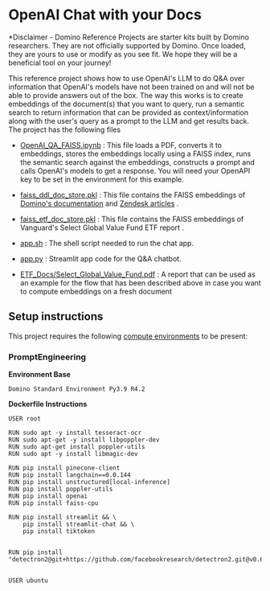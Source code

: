 # OpenAI Chat with your Docs

*Disclaimer - Domino Reference Projects are starter kits built by Domino researchers. They are not officially supported by Domino. Once loaded, they are yours to use or modify as you see fit. We hope they will be a beneficial tool on your journey!


This reference project shows how to use OpenAI's LLM to do Q&A over information that OpenAI's models have not been trained on and will not be able to provide answers out of the box. The way this works is to create embeddings of the document(s) that you want to query, run a semantic search to return information that can be provided as context/information along with the user's query as a prompt to the LLM and get results back. The project has the following files 


* [OpenAI_QA_FAISS.ipynb](OpenAI_QA_FAISS.ipynb) : This file loads a PDF, converts it to embeddings, stores the embeddings locally using a FAISS index, runs the semantic search against the embeddings, constructs a prompt and calls OpenAI's models to get a response. You will need your OpenAPI key to be set in the environment for this example.

* [faiss_ddl_doc_store.pkl](faiss_store.pkl) : This file contains the FAISS embeddings of [Domino's documentation](https://docs.dominodatalab.com/) and [Zendesk articles](https://tickets.dominodatalab.com/hc/en-us/categories/360005759691-Product-Areas) . 

* [faiss_etf_doc_store.pkl](faiss_store.pkl) : This file contains the FAISS embeddings of Vanguard's Select Global Value Fund ETF report .

* [app.sh](app.sh) : The shell script needed to run the chat app.

* [app.py](app.py) : Streamlit app code for the Q&A chatbot. 

* [ETF_Docs/Select_Global_Value_Fund.pdf](ETF_Docs/Select_Global_Value_Fund.pdf) : A report that can be used as an example for the flow that has been described above in case you want to compute embeddings on a fresh document

## Setup instructions

This project requires the following [compute environments](https://docs.dominodatalab.com/en/latest/user_guide/f51038/environments/) to be present:

### PromptEngineering
**Environment Base** 

`Domino Standard Environment Py3.9 R4.2`

**Dockerfile Instructions**

```
USER root

RUN sudo apt -y install tesseract-ocr
RUN sudo apt-get -y install libpoppler-dev
RUN sudo apt-get install poppler-utils
RUN sudo apt -y install libmagic-dev

RUN pip install pinecone-client
RUN pip install langchain==0.0.144
RUN pip install unstructured[local-inference]
RUN pip install poppler-utils
RUN pip install openai
RUN pip install faiss-cpu

RUN pip install streamlit && \
    pip install streamlit-chat && \
    pip install tiktoken 


RUN pip install "detectron2@git+https://github.com/facebookresearch/detectron2.git@v0.6#egg=detectron2"


USER ubuntu
```
